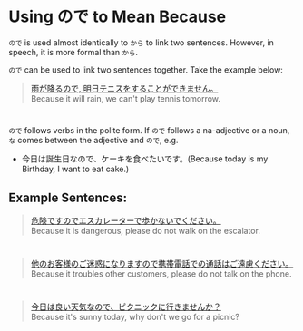 # Using ので to Mean Because

`ので` is used almost identically to `から` to link two sentences. However, in speech, it is more formal than `から`.

`ので` can be used to link two sentences together. Take the example below:

> [雨が降るので, 明日テニスをすることができません。]()  
> Because it will rain, we can't play tennis tomorrow.

#



`ので` follows verbs in the polite form. If `ので` follows a na-adjective or a noun, `な` comes between the adjective and `ので`, e.g.

* 今日は誕生日なので、ケーキを食べたいです。(Because today is my Birthday, I want to eat cake.)

## Example Sentences:
> [危険ですのでエスカレーターで歩かないでください。]()  
> Because it is dangerous, please do not walk on the escalator.

#


> [他のお客様のご迷惑になりますので携帯電話での通話はご遠慮ください。]()  
> Because it troubles other customers, please do not talk on the phone.

#

 
> [今日は良い天気なので、ピクニックに行きませんか？]()  
> Because it's sunny today, why don't we go for a picnic?

#





